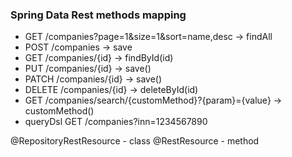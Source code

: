 ### Spring Data Rest methods mapping
* GET /companies?page=1&size=1&sort=name,desc -> findAll
* POST /companies -> save
* GET /companies/{id} -> findById(id)
* PUT /companies/{id} -> save()
* PATCH /companies/{id} -> save()
* DELETE /companies/{id} -> deleteById(id)
* GET /companies/search/{customMethod}?{param}={value} -> customMethod()
* queryDsl GET /companies?inn=1234567890

@RepositoryRestResource - class
@RestResource - method
